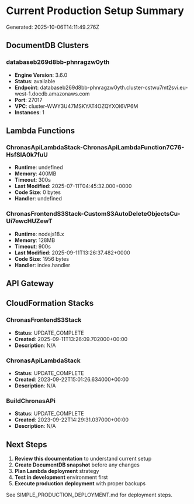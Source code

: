 # Current Production Setup Summary

Generated: 2025-10-06T14:11:49.276Z

## DocumentDB Clusters

### databaseb269d8bb-phnragzw0yth
- **Engine Version**: 3.6.0
- **Status**: available
- **Endpoint**: databaseb269d8bb-phnragzw0yth.cluster-cstwu7mt2svi.eu-west-1.docdb.amazonaws.com
- **Port**: 27017
- **VPC**: cluster-WWY3U47MSKYAT4OZQYXOI6VP6M
- **Instances**: 1

## Lambda Functions

### ChronasApiLambdaStack-ChronasApiLambdaFunction7C76-HsfSlA0k7fuU
- **Runtime**: undefined
- **Memory**: 400MB
- **Timeout**: 300s
- **Last Modified**: 2025-07-11T04:45:32.000+0000
- **Code Size**: 0 bytes
- **Handler**: undefined

### ChronasFrontendS3Stack-CustomS3AutoDeleteObjectsCu-Ui7ewcHUZewT
- **Runtime**: nodejs18.x
- **Memory**: 128MB
- **Timeout**: 900s
- **Last Modified**: 2025-09-11T13:26:37.482+0000
- **Code Size**: 1956 bytes
- **Handler**: index.handler

## API Gateway

## CloudFormation Stacks

### ChronasFrontendS3Stack
- **Status**: UPDATE_COMPLETE
- **Created**: 2025-09-11T13:26:09.702000+00:00
- **Description**: N/A

### ChronasApiLambdaStack
- **Status**: UPDATE_COMPLETE
- **Created**: 2023-09-22T15:01:26.634000+00:00
- **Description**: N/A

### BuildChronasAPi
- **Status**: UPDATE_COMPLETE
- **Created**: 2023-09-22T14:29:31.037000+00:00
- **Description**: N/A

## Next Steps

1. **Review this documentation** to understand current setup
2. **Create DocumentDB snapshot** before any changes
3. **Plan Lambda deployment** strategy
4. **Test in development** environment first
5. **Execute production deployment** with proper backups

See SIMPLE_PRODUCTION_DEPLOYMENT.md for deployment steps.
